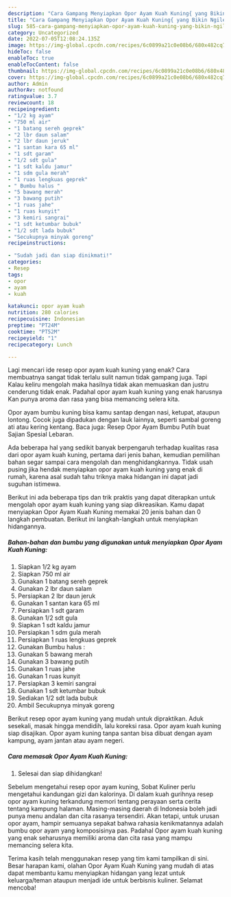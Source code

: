 ```yaml
---
description: "Cara Gampang Menyiapkan Opor Ayam Kuah Kuning{ yang Bikin Ngiler,  Menu Buat lebaran"
title: "Cara Gampang Menyiapkan Opor Ayam Kuah Kuning{ yang Bikin Ngiler,  Menu Buat lebaran"
slug: 585-cara-gampang-menyiapkan-opor-ayam-kuah-kuning-yang-bikin-ngiler-menu-buat-lebaran
category: Uncategorized
date: 2022-07-05T12:08:24.135Z
image: https://img-global.cpcdn.com/recipes/6c0899a21c0e08b6/680x482cq70/opor-ayam-kuah-kuning-foto-resep-utama.jpg
hideToc: false
enableToc: true
enableTocContent: false
thumbnail: https://img-global.cpcdn.com/recipes/6c0899a21c0e08b6/680x482cq70/opor-ayam-kuah-kuning-foto-resep-utama.jpg
cover: https://img-global.cpcdn.com/recipes/6c0899a21c0e08b6/680x482cq70/opor-ayam-kuah-kuning-foto-resep-utama.jpg
author: Admin
authorAv: notfound
ratingvalue: 3.7
reviewcount: 18
recipeingredient:
- "1/2 kg ayam"
- "750 ml air"
- "1 batang sereh geprek"
- "2 lbr daun salam"
- "2 lbr daun jeruk"
- "1 santan kara 65 ml"
- "1 sdt garam"
- "1/2 sdt gula"
- "1 sdt kaldu jamur"
- "1 sdm gula merah"
- "1 ruas lengkuas geprek"
- " Bumbu halus "
- "5 bawang merah"
- "3 bawang putih"
- "1 ruas jahe"
- "1 ruas kunyit"
- "3 kemiri sangrai"
- "1 sdt ketumbar bubuk"
- "1/2 sdt lada bubuk"
- "Secukupnya minyak goreng"
recipeinstructions:

- "Sudah jadi dan siap dinikmati!"
categories:
- Resep
tags:
- opor
- ayam
- kuah

katakunci: opor ayam kuah 
nutrition: 280 calories
recipecuisine: Indonesian
preptime: "PT24M"
cooktime: "PT52M"
recipeyield: "1"
recipecategory: Lunch

---
```



Lagi mencari ide resep opor ayam kuah kuning yang enak? Cara membuatnya sangat tidak terlalu sulit namun tidak gampang juga. Tapi Kalau keliru mengolah maka hasilnya tidak akan memuaskan dan justru cenderung tidak enak. Padahal opor ayam kuah kuning yang enak harusnya Kan punya aroma dan rasa yang bisa memancing selera kita.


Opor ayam bumbu kuning bisa kamu santap dengan nasi, ketupat, ataupun lontong. Cocok juga dipadukan dengan lauk lainnya, seperti sambal goreng ati atau kering kentang. Baca juga: Resep Opor Ayam Bumbu Putih buat Sajian Spesial Lebaran.

Ada beberapa hal yang sedikit banyak berpengaruh terhadap kualitas rasa dari opor ayam kuah kuning, pertama dari jenis bahan, kemudian pemilihan bahan segar sampai cara mengolah dan menghidangkannya. Tidak usah pusing jika hendak menyiapkan opor ayam kuah kuning yang enak di rumah, karena asal sudah tahu triknya maka hidangan ini dapat jadi suguhan istimewa.


Berikut ini ada beberapa tips dan trik praktis yang dapat diterapkan untuk mengolah opor ayam kuah kuning yang siap dikreasikan. Kamu dapat menyiapkan Opor Ayam Kuah Kuning memakai 20 jenis bahan dan 0 langkah pembuatan. Berikut ini langkah-langkah untuk menyiapkan hidangannya.

<!--inarticleads1-->

##### Bahan-bahan dan bumbu yang digunakan untuk menyiapkan Opor Ayam Kuah Kuning:

1. Siapkan 1/2 kg ayam
1. Siapkan 750 ml air
1. Gunakan 1 batang sereh geprek
1. Gunakan 2 lbr daun salam
1. Persiapkan 2 lbr daun jeruk
1. Gunakan 1 santan kara 65 ml
1. Persiapkan 1 sdt garam
1. Gunakan 1/2 sdt gula
1. Siapkan 1 sdt kaldu jamur
1. Persiapkan 1 sdm gula merah
1. Persiapkan 1 ruas lengkuas geprek
1. Gunakan  Bumbu halus :
1. Gunakan 5 bawang merah
1. Gunakan 3 bawang putih
1. Gunakan 1 ruas jahe
1. Gunakan 1 ruas kunyit
1. Persiapkan 3 kemiri sangrai
1. Gunakan 1 sdt ketumbar bubuk
1. Sediakan 1/2 sdt lada bubuk
1. Ambil Secukupnya minyak goreng


Berikut resep opor ayam kuning yang mudah untuk dipraktikan. Aduk sesekali, masak hingga mendidih, lalu koreksi rasa. Opor ayam kuah kuning siap disajikan. Opor ayam kuning tanpa santan bisa dibuat dengan ayam kampung, ayam jantan atau ayam negeri. 

<!--inarticleads2-->

##### Cara memasak Opor Ayam Kuah Kuning:


1. Selesai dan siap dihidangkan!

Sebelum mengetahui resep opor ayam kuning, Sobat Kuliner perlu mengetahui kandungan gizi dan kalorinya. Di dalam kuah gurihnya resep opor ayam kuning terkandung memori tentang perayaan serta cerita tentang kampung halaman. Masing-masing daerah di Indonesia boleh jadi punya menu andalan dan cita rasanya tersendiri. Akan tetapi, untuk urusan opor ayam, hampir semuanya sepakat bahwa rahasia kenikmatannya adalah bumbu opor ayam yang komposisinya pas. Padahal Opor ayam kuah kuning yang enak seharusnya memiliki aroma dan cita rasa yang mampu memancing selera kita. 

Terima kasih telah menggunakan resep yang tim kami tampilkan di sini. Besar harapan kami, olahan Opor Ayam Kuah Kuning yang mudah di atas dapat membantu kamu menyiapkan hidangan yang lezat untuk keluarga/teman ataupun menjadi ide untuk berbisnis kuliner. Selamat mencoba!
